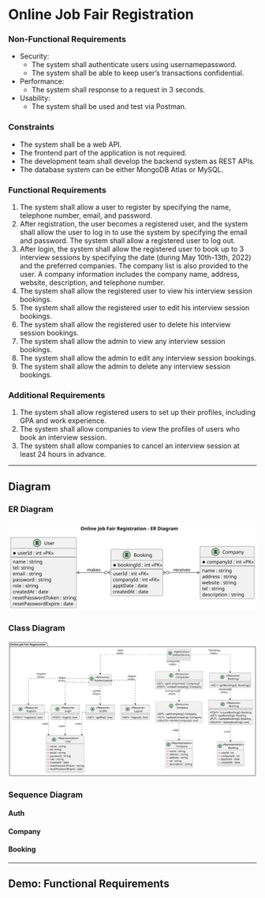 # Online Job Fair Registration

### Non-Functional Requirements

- Security:
    - The system shall authenticate users using usernamepassword.
    - The system shall be able to keep user’s transactions confidential.
- Performance:
    - The system shall response to a request in 3 seconds.
- Usability:
    - The system shall be used and test via Postman.

### Constraints

- The system shall be a web API.
- The frontend part of the application is not required.
- The development team shall develop the backend system as REST APIs.
- The database system can be either MongoDB Atlas or MySQL.

### Functional Requirements

1. The system shall allow a user to register by specifying the name, telephone number, email, and password.
2. After registration, the user becomes a registered user, and the system shall allow the user to log in to use the system by specifying the email and password. The system shall allow a registered user to log out.
3. After login, the system shall allow the registered user to book up to 3 interview sessions by specifying the date (during May 10th-13th, 2022) and the preferred companies. The company list is also provided to the user. A company information includes the company name, address, website, description, and telephone number.
4. The system shall allow the registered user to view his interview session bookings.
5. The system shall allow the registered user to edit his interview session bookings.
6. The system shall allow the registered user to delete his interview session bookings.
7. The system shall allow the admin to view any interview session bookings.
8. The system shall allow the admin to edit any interview session bookings.
9. The system shall allow the admin to delete any interview session bookings.

### Additional Requirements

1. The system shall allow registered users to set up their profiles, including GPA and work experience.
2. The system shall allow companies to view the profiles of users who book an interview session.
3. The system shall allow companies to cancel an interview session at least 24 hours in advance.

---

## Diagram

### ER Diagram

![ER Diagram](./assets/UML/ERDiagram/erdiagram.svg)

### Class Diagram

![Class Diagram](./assets/UML/CLassDiagram/classdiagram.svg)

### Sequence Diagram

#### Auth
<!-- TODO -->

#### Company
<!-- TODO -->

#### Booking
<!-- TODO -->

---

## Demo: Functional Requirements
<!-- TODO -->